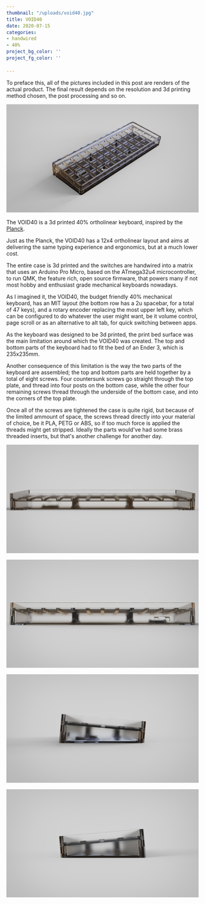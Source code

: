 ```yaml
---
thumbnail: "/uploads/void40.jpg"
title: VOID40
date: 2020-07-15
categories:
- handwired
- 40%
project_bg_color: ''
project_fg_color: ''

---
```


To preface this, all of the pictures included in this post are renders of the actual product. The final result depends on the resolution and 3d printing method chosen, the post processing and so on.

![](/uploads/void40/VOID40-isometric.jpg)

The VOID40 is a 3d printed 40% ortholinear keyboard, inspired by the [Planck](https://olkb.com/collections/planck).

Just as the Planck, the VOID40 has a 12x4 ortholinear layout and aims at delivering the same typing experience and ergonomics, but at a much lower cost.

The entire case is 3d printed and the switches are handwired into a matrix that uses an Arduino Pro Micro, based on the ATmega32u4 microcontroller, to run QMK, the feature rich, open source firmware, that powers many if not most hobby and enthusiast grade mechanical keyboards nowadays.

As I imagined it, the VOID40, the budget friendly 40% mechanical keyboard, has an MIT layout (the bottom row has a 2u spacebar, for a total of 47 keys), and a rotary encoder replacing the most upper left key, which can be configured to do whatever the user might want, be it volume control, page scroll or as an alternative to alt tab, for quick switching between apps.

As the keyboard was designed to be 3d printed, the print bed surface was the main limitation around which the VOID40 was created. The top and bottom parts of the keyboard had to fit the bed of an Ender 3, which is 235x235mm.

Another consequence of this limitation is the way the two parts of the keyboard are assembled; the top and bottom parts are held together by a total of eight screws. Four countersunk screws go straight through the top plate, and thread into four posts on the bottom case, while the other four remaining screws thread through the underside of the bottom case, and into the corners of the top plate.

Once all of the screws are tightened the case is quite rigid, but because of the limited ammount of space, the screws thread directly into your material of choice, be it PLA, PETG or ABS, so if too much force is applied the threads might get stripped. Ideally the parts would've had some brass threaded inserts, but that's another challenge for another day.

![](/uploads/void40/VOID40-front.jpg)

![](/uploads/void40/VOID40-back.jpg)

![](/uploads/void40/VOID40-left.jpg)

![](/uploads/void40/VOID40-right.jpg)
